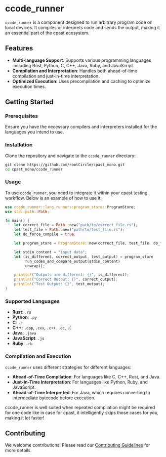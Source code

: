 # ccode_runner

`ccode_runner` is a component designed to run arbitrary program code on local devices. It compiles or interprets code and sends the output, making it an essential part of the cpast ecosystem.

## Features

- **Multi-language Support**: Supports various programming languages including Rust, Python, C, C++, Java, Ruby, and JavaScript.
- **Compilation and Interpretation**: Handles both ahead-of-time compilation and just-in-time interpretation.
- **Optimized Execution**: Uses precompilation and caching to optimize execution times.

## Getting Started

### Prerequisites

Ensure you have the necessary compilers and interpreters installed for the languages you intend to use.

### Installation

Clone the repository and navigate to the `ccode_runner` directory:

```bash
git clone https://github.com/rootCircle/cpast_mono.git
cd cpast_mono/ccode_runner
```

### Usage

To use `ccode_runner`, you need to integrate it within your cpast testing workflow. Below is an example of how to use it:

```rust
use ccode_runner::lang_runner::program_store::ProgramStore;
use std::path::Path;

fn main() {
    let correct_file = Path::new("path/to/correct_file.rs");
    let test_file = Path::new("path/to/test_file.rs");
    let do_force_compile = true;

    let program_store = ProgramStore::new(correct_file, test_file, do_force_compile).unwrap();

    let stdin_content = "input data";
    let (is_different, correct_output, test_output) = program_store
        .run_codes_and_compare_output(stdin_content)
        .unwrap();

    println!("Outputs are different: {}", is_different);
    println!("Correct Output: {}", correct_output);
    println!("Test Output: {}", test_output);
}
```

### Supported Languages

- **Rust**: `.rs`
- **Python**: `.py`
- **C**: `.c`
- **C++**: `.cpp`, `.cxx`, `.c++`, `.cc`, `.C`
- **Java**: `.java`
- **JavaScript**: `.js`
- **Ruby**: `.rb`

### Compilation and Execution

`ccode_runner` uses different strategies for different languages:

- **Ahead-of-Time Compilation**: For languages like C, C++, Rust, and Java.
- **Just-in-Time Interpretation**: For languages like Python, Ruby, and JavaScript.
- **Ahead-of-Time Interpreted**: For Java, which requires converting to intermediate bytecode before execution.

ccode_runner is well suited when repeated compilation might be required for one code like in case for cpast, it intelligently skips those cases for you, making it lot faster!

## Contributing

We welcome contributions! Please read our [Contributing Guidelines](../CONTRIBUTING.md) for more details.
